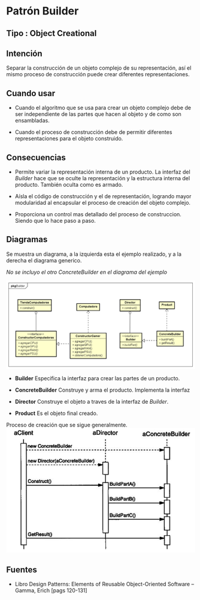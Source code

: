 # Patrón Builder
  
## Tipo : Object Creational

## Intención
Separar la construcción de un objeto complejo de su representación,
así el mismo proceso de construcción puede crear diferentes representaciones.

## Cuando usar
* Cuando el algoritmo que se usa para crear un objeto complejo debe de ser independiente de las partes
que hacen al objeto y de como son ensambladas.

* Cuando el proceso de construcción debe de permitir diferentes representaciones para el objeto construido.

## Consecuencias
* Permite variar la representación interna de un producto. La interfaz del *Builder* hace que se
oculte la representación y la estructura interna del producto. También oculta como es armado.

* Aísla el código de construcción y el de representación, logrando mayor modularidad al encapsular el proceso de creación del objeto complejo.

* Proporciona un control mas detallado del proceso de construccion. Siendo que lo hace paso a paso.

## Diagramas
Se muestra un diagrama, a la izquierda esta el ejemplo realizado, y a la derecha el diagrama generico.

*No se incluyo el otro ConcreteBuilder en el diagrama del ejemplo*

![DiagramaBuilder.png](DiagramaBuilder.png "Diagrama comparando el ejemplo con el generico")

* **Builder** Especifica la interfaz para crear las partes de un producto.

* **ConcreteBuilder** Construye y arma el producto. Implementa la interfaz

* **Director** Construye el objeto a traves de la interfaz de *Builder*.

* **Product** Es el objeto final creado.


Proceso de creación que se sigue generalmente.
![SecuenciaBuilder.PNG](SecuenciaBuilder.PNG "Diagrama de secuencia del proceso de armado")


## Fuentes
* Libro Design Patterns: Elements of Reusable Object-Oriented Software – Gamma, Erich [pags 120-131]

